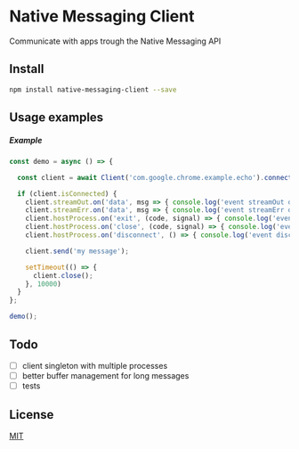 Native Messaging Client
==========

Communicate with apps trough the Native Messaging API


Install
-------

```bash
npm install native-messaging-client --save
```


Usage examples
--------------

##### Example

```js
const demo = async () => {

  const client = await Client('com.google.chrome.example.echo').connect();

  if (client.isConnected) {
    client.streamOut.on('data', msg => { console.log('event streamOut data', msg.toString()) });
    client.streamErr.on('data', msg => { console.log('event streamErr data', msg.toString()) });
    client.hostProcess.on('exit', (code, signal) => { console.log('event exit', code, signal) });
    client.hostProcess.on('close', (code, signal) => { console.log('event close', code, signal) });
    client.hostProcess.on('disconnect', () => { console.log('event disconnect') });

    client.send('my message');

    setTimeout(() => {
      client.close();
    }, 10000)
  }
};

demo();
```


## Todo
- [ ] client singleton with multiple processes
- [ ] better buffer management for long messages
- [ ] tests

## License

[MIT](https://github.com/hugomano/native-messaging-client/blob/master/LICENSE)

